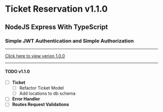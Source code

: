 # Ticket Reservation v1.1.0

## NodeJS Express With TypeScript

### Simple JWT Authentication and Simple Authorization

---

[Click here to view verion 1.0.0](https://github.com/mfrtn/Ticket-Reservation/tree/1.0.0)

---

#### **TODO v1.1.0**

- [ ] **Ticket**
  - [ ] Refactor Ticket Model
  - [ ] Add locations to db schema
- [ ] **Error Handler**
- [ ] **Routes Request Validations**
